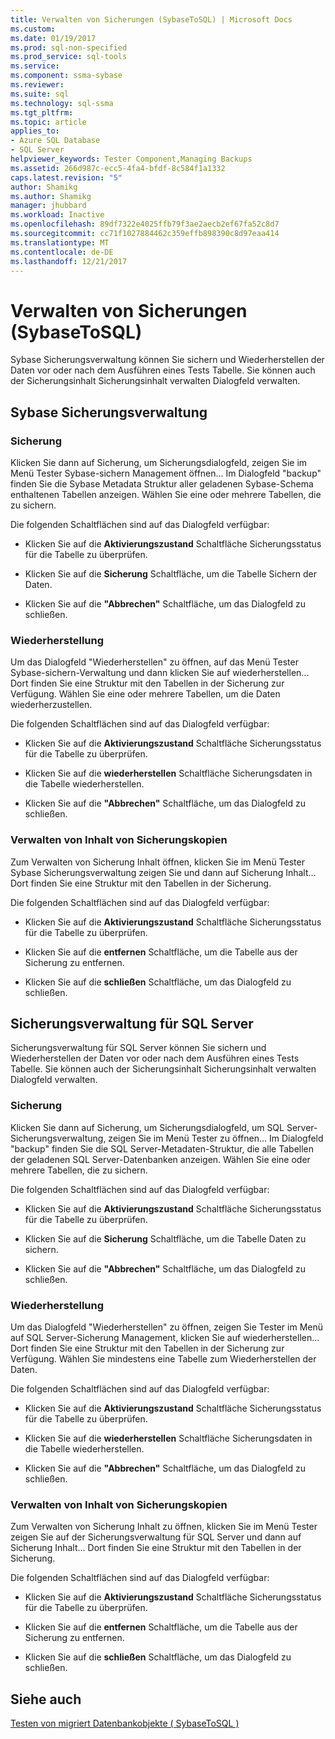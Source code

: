 ```yaml
---
title: Verwalten von Sicherungen (SybaseToSQL) | Microsoft Docs
ms.custom: 
ms.date: 01/19/2017
ms.prod: sql-non-specified
ms.prod_service: sql-tools
ms.service: 
ms.component: ssma-sybase
ms.reviewer: 
ms.suite: sql
ms.technology: sql-ssma
ms.tgt_pltfrm: 
ms.topic: article
applies_to:
- Azure SQL Database
- SQL Server
helpviewer_keywords: Tester Component,Managing Backups
ms.assetid: 266d987c-ecc5-4fa4-bfdf-8c584f1a1332
caps.latest.revision: "5"
author: Shamikg
ms.author: Shamikg
manager: jhubbard
ms.workload: Inactive
ms.openlocfilehash: 89df7322e4025ffb79f3ae2aecb2ef67fa52c8d7
ms.sourcegitcommit: cc71f1027884462c359effb898390c8d97eaa414
ms.translationtype: MT
ms.contentlocale: de-DE
ms.lasthandoff: 12/21/2017
---
```

# <a name="managing-backups-sybasetosql"></a>Verwalten von Sicherungen (SybaseToSQL)
Sybase Sicherungsverwaltung können Sie sichern und Wiederherstellen der Daten vor oder nach dem Ausführen eines Tests Tabelle. Sie können auch der Sicherungsinhalt Sicherungsinhalt verwalten Dialogfeld verwalten.  
  
## <a name="sybase-backup-management"></a>Sybase Sicherungsverwaltung  
  
### <a name="backup"></a>Sicherung  
Klicken Sie dann auf Sicherung, um Sicherungsdialogfeld, zeigen Sie im Menü Tester Sybase-sichern Management öffnen... Im Dialogfeld "backup" finden Sie die Sybase Metadata Struktur aller geladenen Sybase-Schema enthaltenen Tabellen anzeigen. Wählen Sie eine oder mehrere Tabellen, die zu sichern.  
  
Die folgenden Schaltflächen sind auf das Dialogfeld verfügbar:  
  
-   Klicken Sie auf die **Aktivierungszustand** Schaltfläche Sicherungsstatus für die Tabelle zu überprüfen.  
  
-   Klicken Sie auf die **Sicherung** Schaltfläche, um die Tabelle Sichern der Daten.  
  
-   Klicken Sie auf die **"Abbrechen"** Schaltfläche, um das Dialogfeld zu schließen.  
  
### <a name="restore"></a>Wiederherstellung  
Um das Dialogfeld "Wiederherstellen" zu öffnen, auf das Menü Tester Sybase-sichern-Verwaltung und dann klicken Sie auf wiederherstellen... Dort finden Sie eine Struktur mit den Tabellen in der Sicherung zur Verfügung. Wählen Sie eine oder mehrere Tabellen, um die Daten wiederherzustellen.  
  
Die folgenden Schaltflächen sind auf das Dialogfeld verfügbar:  
  
-   Klicken Sie auf die **Aktivierungszustand** Schaltfläche Sicherungsstatus für die Tabelle zu überprüfen.  
  
-   Klicken Sie auf die **wiederherstellen** Schaltfläche Sicherungsdaten in die Tabelle wiederherstellen.  
  
-   Klicken Sie auf die **"Abbrechen"** Schaltfläche, um das Dialogfeld zu schließen.  
  
### <a name="managing-backup-contents"></a>Verwalten von Inhalt von Sicherungskopien  
Zum Verwalten von Sicherung Inhalt öffnen, klicken Sie im Menü Tester Sybase Sicherungsverwaltung zeigen Sie und dann auf Sicherung Inhalt... Dort finden Sie eine Struktur mit den Tabellen in der Sicherung.  
  
Die folgenden Schaltflächen sind auf das Dialogfeld verfügbar:  
  
-   Klicken Sie auf die **Aktivierungszustand** Schaltfläche Sicherungsstatus für die Tabelle zu überprüfen.  
  
-   Klicken Sie auf die **entfernen** Schaltfläche, um die Tabelle aus der Sicherung zu entfernen.  
  
-   Klicken Sie auf die **schließen** Schaltfläche, um das Dialogfeld zu schließen.  
  
## <a name="sql-server-backup-management"></a>Sicherungsverwaltung für SQL Server  
Sicherungsverwaltung für SQL Server können Sie sichern und Wiederherstellen der Daten vor oder nach dem Ausführen eines Tests Tabelle. Sie können auch der Sicherungsinhalt Sicherungsinhalt verwalten Dialogfeld verwalten.  
  
### <a name="backup"></a>Sicherung  
Klicken Sie dann auf Sicherung, um Sicherungsdialogfeld, um SQL Server-Sicherungsverwaltung, zeigen Sie im Menü Tester zu öffnen... Im Dialogfeld "backup" finden Sie die SQL Server-Metadaten-Struktur, die alle Tabellen der geladenen SQL Server-Datenbanken anzeigen. Wählen Sie eine oder mehrere Tabellen, die zu sichern.  
  
Die folgenden Schaltflächen sind auf das Dialogfeld verfügbar:  
  
-   Klicken Sie auf die **Aktivierungszustand** Schaltfläche Sicherungsstatus für die Tabelle zu überprüfen.  
  
-   Klicken Sie auf die **Sicherung** Schaltfläche, um die Tabelle Daten zu sichern.  
  
-   Klicken Sie auf die **"Abbrechen"** Schaltfläche, um das Dialogfeld zu schließen.  
  
### <a name="restore"></a>Wiederherstellung  
Um das Dialogfeld "Wiederherstellen" zu öffnen, zeigen Sie Tester im Menü auf SQL Server-Sicherung Management, klicken Sie auf wiederherstellen... Dort finden Sie eine Struktur mit den Tabellen in der Sicherung zur Verfügung. Wählen Sie mindestens eine Tabelle zum Wiederherstellen der Daten.  
  
Die folgenden Schaltflächen sind auf das Dialogfeld verfügbar:  
  
-   Klicken Sie auf die **Aktivierungszustand** Schaltfläche Sicherungsstatus für die Tabelle zu überprüfen.  
  
-   Klicken Sie auf die **wiederherstellen** Schaltfläche Sicherungsdaten in die Tabelle wiederherstellen.  
  
-   Klicken Sie auf die **"Abbrechen"** Schaltfläche, um das Dialogfeld zu schließen.  
  
### <a name="managing-backup-contents"></a>Verwalten von Inhalt von Sicherungskopien  
Zum Verwalten von Sicherung Inhalt zu öffnen, klicken Sie im Menü Tester zeigen Sie auf der Sicherungsverwaltung für SQL Server und dann auf Sicherung Inhalt... Dort finden Sie eine Struktur mit den Tabellen in der Sicherung.  
  
Die folgenden Schaltflächen sind auf das Dialogfeld verfügbar:  
  
-   Klicken Sie auf die **Aktivierungszustand** Schaltfläche Sicherungsstatus für die Tabelle zu überprüfen.  
  
-   Klicken Sie auf die **entfernen** Schaltfläche, um die Tabelle aus der Sicherung zu entfernen.  
  
-   Klicken Sie auf die **schließen** Schaltfläche, um das Dialogfeld zu schließen.  
  
## <a name="see-also"></a>Siehe auch  
[Testen von migriert Datenbankobjekte &#40; SybaseToSQL &#41;](../../ssma/sybase/testing-migrated-database-objects-sybasetosql.md)  
  
